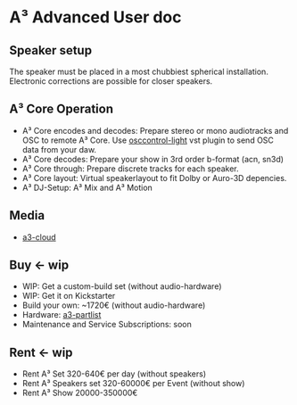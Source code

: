 # A³ Advanced User doc

## Speaker setup
The speaker must be placed in a most chubbiest spherical installation. Electronic corrections are possible for closer speakers.

## A³ Core Operation
- A³ Core encodes and decodes: Prepare stereo or mono audiotracks and OSC to remote A³ Core. Use [osccontrol-light](https://github.com/drlight-code/osccontrol-light) vst plugin to send OSC data from your daw.
- A³ Core decodes: Prepare your show in 3rd order b-format (acn, sn3d)
- A³ Core through: Prepare discrete tracks for each speaker.
- A³ Core layout: Virtual speakerlayout to fit Dolby or Auro-3D depencies.
- A³ DJ-Setup: A³ Mix and A³ Motion

## Media
- [a3-cloud](https://cloud.a3-audio.com/d/7475495ddee04d428073)

## Buy <- wip
- WIP: Get a custom-build set (without audio-hardware)
- WIP: Get it on Kickstarter
- Build your own: ~1720€ (without audio-hardware)
- Hardware: [a3-partlist](https://doc.a3-audio.com/assembly/parts.html)
- Maintenance and Service Subscriptions: soon

## Rent <- wip
- Rent A³ Set 320-640€ per day (without speakers)
- Rent A³ Speakers set 320-60000€ per Event (without show)
- Rent A³ Show 20000-350000€
